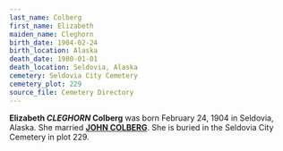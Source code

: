 ```yaml
---
last_name: Colberg
first_name: Elizabeth
maiden_name: Cleghorn
birth_date: 1904-02-24
birth_location: Alaska
death_date: 1980-01-01
death_location: Seldovia, Alaska
cemetery: Seldovia City Cemetery
cemetery_plot: 229
source_file: Cemetery Directory
---
```

**Elizabeth *CLEGHORN*  Colberg** was born February 24, 1904 in Seldovia, Alaska.  She married [**JOHN COLBERG**](./Colberg_John.md).  She is buried in the Seldovia City Cemetery in plot 229. 
